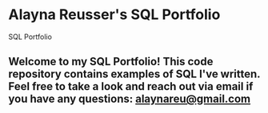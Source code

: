 # Alayna Reusser's SQL Portfolio
SQL Portfolio
## Welcome to my SQL Portfolio! This code repository contains examples of SQL I've written. Feel free to take a look and reach out via email if you have any questions: alaynareu@gmail.com
